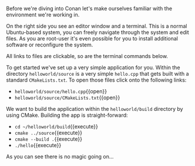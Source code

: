 Before we're diving into Conan let's make ourselves familiar with the environment we're working in.

On the right side you see an editor window and a terminal. This is a normal Ubuntu-based system, you can freely navigate through the system and edit files. As you are root-user it's even possible for you to install additional software or reconfigure the system.

All links to files are clickable, so are the terminal commands below.

To get started we've set up a very simple application for you.
Within the directory `helloworld/source` is a very simple `hello.cpp` that gets built with a standard `CMakeLists.txt`. To open those files click onto the following links:
* `helloworld/source/hello.cpp`{{open}}
* `helloworld/source/CMakeLists.txt`{{open}}

We want to build the application within the `helloworld/build` directory by using CMake. Building the app is straight-forward:
* `cd ~/helloworld/build`{{execute}}
* `cmake ../source`{{execute}}
* `cmake --build .`{{execute}}
* `./hello`{{execute}}

As you can see there is no magic going on...
